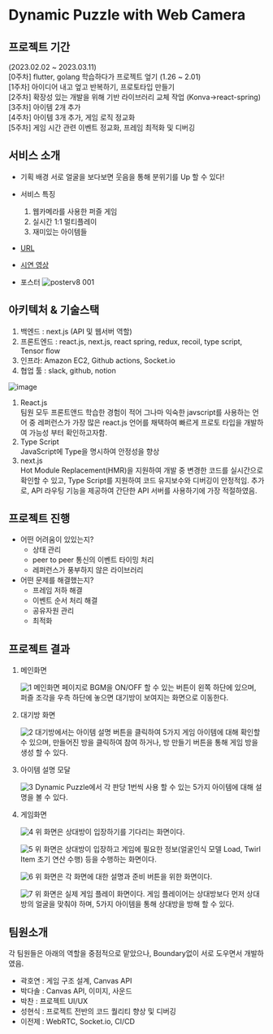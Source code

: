 # Dynamic Puzzle with Web Camera

## 프로젝트 기간 
(2023.02.02 ~ 2023.03.11)  
[0주차] flutter, golang 학습하다가 프로젝트 엎기 (1.26 ~ 2.01)  
[1주차] 아이디어 내고 엎고 반복하기, 프로토타입 만들기  
[2주차] 확장성 있는 개발을 위해 기반 라이브러리 교체 작업 (Konva->react-spring)  
[3주차] 아이템 2개 추가  
[4주차] 아이템 3개 추가, 게임 로직 정교화  
[5주차] 게임 시간 관련 이벤트 정교화, 프레임 최적화 및 디버깅  

## 서비스 소개 
- 기획 배경
  서로 얼굴을 보다보면 웃음을 통해 분위기를 Up 할 수 있다!
- 서비스 특징
  1. 웹카메라를 사용한 퍼즐 게임
  2. 실시간 1:1 멀티플레이
  3. 재미있는 아이템들

- [URL](https://puz2le.com)
- [시연 영상](https://www.youtube.com/watch?v=sIGSSbmrrp0)
- 포스터 
![posterv8 001](https://user-images.githubusercontent.com/115034667/224616200-21e8dbe4-2962-4960-8a89-415033506dcf.png)



## 아키텍처 & 기술스택
1. 백엔드 : next.js (API 및 웹서버 역할)  
2. 프론트엔드 : react.js, next.js, react spring, redux, recoil, type script, Tensor flow  
3. 인프라: Amazon EC2, Github actions, Socket.io  
4. 협업 툴 : slack, github, notion  

![image](https://user-images.githubusercontent.com/43032391/224637846-99736ca6-7cd8-450d-8418-06d5d1cb49d0.png)

1. React.js  
  팀원 모두 프론트앤드 학습한 경험이 적어 그나마 익숙한 javscript를 사용하는 언어 중 레퍼런스가 가장 많은 react.js 언어를 채택하여 빠르게 프로토 타입을 개발하여 가능성 부터 확인하고자함.
2. Type Script  
  JavaScript에 Type을 명시하여 안정성을 향상
3. next.js  
  Hot Module Replacement(HMR)을 지원하여 개발 중 변경한 코드를 실시간으로 확인할 수 있고, Type Script를 지원하여 코드 유지보수와 디버깅이 안정적임. 추가로, API 라우팅 기능을 제공하여 간단한 API 서버를 사용하기에 가장 적절하였음.

## 프로젝트 진행
- 어떤 어려움이 있있는지?
  - 상태 관리
  - peer to peer 통신의 이벤트 타이밍 처리
  - 레퍼런스가 풍부하지 않은 라이브러리
- 어떤 문제를 해결했는지?
  - 프레임 저하 해결
  - 이벤트 순서 처리 해결
  - 공유자원 관리
  - 최적화
 
## 프로젝트 결과 
1. 메인화면
    
   
    ![1](https://user-images.githubusercontent.com/43032391/224641053-8a3978f8-c34e-40e9-bff5-27bcef07e789.png)
    메인화면 페이지로 BGM을 ON/OFF 할 수 있는 버튼이 왼쪽 하단에 있으며, 퍼즐 조각을 우측 하단에 놓으면 대기방이 보여지는 화면으로 이동한다.
    
2. 대기방 화면
    
    ![2](https://user-images.githubusercontent.com/43032391/224641078-b221a66b-8d57-4701-ba48-622d798bdc28.png)
    대기방에서는 아이템 설명 버튼을 클릭하여 5가지 게임 아이템에 대해 확인할 수 있으며, 만들어진 방을 클릭하여 참여 하거나, 방 만들기 버튼을 통해 게임 방을 생성 할 수 있다.
    
3. 아이템 설명 모달
    
    ![3](https://user-images.githubusercontent.com/43032391/224641109-a3cf934d-696e-44bb-bdb0-5e0457bf45d3.png)
    Dynamic Puzzle에서 각 판당 1번씩 사용 할 수 있는 5가지 아이템에 대해 설명을 볼 수 있다.
    
4. 게임화면
    
    ![4](https://user-images.githubusercontent.com/43032391/224641138-6447bcb6-1cea-46cb-8f91-3782035bfbaf.png)
    위 화면은 상대방이 입장하기를 기다리는 화면이다.
    
    ![5](https://user-images.githubusercontent.com/43032391/224641166-ef5dfe81-1ecc-465b-8396-f7dfb658b5c8.png)
    위 화면은 상대방이 입장하고 게임에 필요한 정보(얼굴인식 모델 Load, Twirl Item 초기 연산 수행) 등을 수행하는 화면이다.
    
    ![6](https://user-images.githubusercontent.com/43032391/224641189-a75cc653-2ebb-4085-b2ba-2131237d96d3.png)
    위 화면은 각 화면에 대한 설명과 준비 버튼을 위한 화면이다.
    
    ![7](https://user-images.githubusercontent.com/43032391/224641211-2c54b2b3-be4b-4086-a6f0-696c17187200.png)
    위 화면은 실제 게임 플레이 화면이다. 게임 플레이어는 상대방보다 먼저 상대방의 얼굴을 맞춰야 하며, 5가지 아이템을 통해 상대방을 방해 할 수 있다.

## 팀원소개
각 팀원들은 아래의 역할을 중점적으로 맡았으나, Boundary없이 서로 도우면서 개발하였음.
- 곽호연 : 게임 구조 설계, Canvas API
- 박다솔 : Canvas API, 이미지, 사운드
- 박찬 : 프로젝트 UI/UX
- 성현식 : 프로젝트 전반의 코드 퀄리티 향상 및 디버깅
- 이전제 : WebRTC, Socket.io, CI/CD

